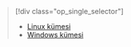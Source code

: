 > [!div class="op_single_selector"]
> * [Linux kümesi](../articles/hdinsight/hdinsight-use-oozie-linux-mac.md)
> * [Windows kümesi](../articles/hdinsight/hdinsight-use-oozie.md)
> 
> 

